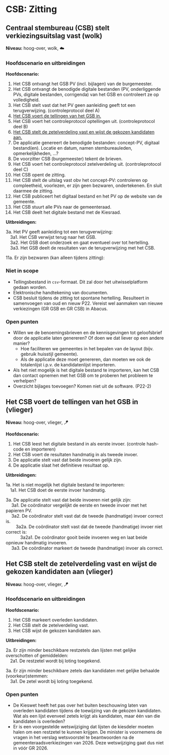 # CSB: Zitting

## Centraal stembureau (CSB) stelt verkiezingsuitslag vast (wolk)

__Niveau:__ hoog-over, wolk, ☁️

### Hoofdscenario en uitbreidingen

__Hoofdscenario:__  

1. Het CSB ontvangt het GSB PV (incl. bijlagen) van de burgemeester.
2. Het CSB ontvangt de benodigde digitale bestanden (PV, onderliggende PVs, digitale bestanden, corrigenda) van het GSB en controleert ze op volledigheid.
3. Het CSB stelt vast dat het PV geen aanleiding geeft tot een terugverwijzing. (controleprotocol deel A)
4. [Het CSB voert de tellingen van het GSB in.](#het-csb-voert-de-tellingen-van-het-gsb-in-vlieger)
5. Het CSB voert het controleprotocol optellingen uit. (controleprotocol deel B)
6. [Het CSB stelt de zetelverdeling vast en wijst de gekozen kandidaten aan.](#het-csb-stelt-de-zetelverdeling-vast-en-wijst-de-gekozen-kandidaten-aan-vlieger)
7. De applicatie genereert de benodigde bestanden: concept-PV, digitaal bestand(en). Locatie en datum, namen stembureauleden, opmerkelijkheden, ...?
8. De voorzitter CSB (burgemeester) tekent de brieven.
9. Het CSB voert het controleprotocol zetelverdeling uit. (controleprotocol deel C)
10. Het CSB opent de zitting.
11. Het CSB stelt de uitslag vast obv het concept-PV: controleren op compleetheid, voorlezen, er zijn geen bezwaren, ondertekenen. En sluit daarmee de zitting.
12. Het CSB publiceert het digitaal bestand en het PV op de website van de gemeente.
13. Het CSB stuurt alle PVs naar de gemeenteraad.
14. Het CSB deelt het digitale bestand met de Kiesraad.

__Uitbreidingen:__

3a. Het PV geeft aanleiding tot een terugverwijzing:  
&emsp;3a1. Het CSB verwijst terug naar het GSB.  
&emsp;3a2. Het GSB doet onderzoek en gaat eventueel over tot hertelling.  
&emsp;3a3. Het GSB deelt de resultaten van de terugverwijzing met het CSB.

11a. Er zijn bezwaren (kan alleen tijdens zitting):

### Niet in scope

- Tellingsbestand in `csv`-formaat. Dit zal door het uitwisselplatform gedaan worden.
- Elektronische handtekening van documenten.
- CSB besluit tijdens de zitting tot spontane hertelling. Resulteert in samenvoegen van oud en nieuw P22. Vereist wel aanmaken van nieuwe verkiezingen (GR GSB en GR CSB) in Abacus.

### Open punten

- Willen we de benoemingsbrieven en de kennisgevingen tot geloofsbrief door de applicatie laten genereren? Of doen we dat liever op een andere manier?
    - Hoe faciliteren we gemeentes in het bepalen van de layout (bijv. gebruik huisstijl gemeente).
    - Als de applicatie deze moet genereren, dan moeten we ook de totalenlijst i.p.v. de kandidatenlijst importeren.
- Als het niet mogelijk is het digitale bestand te importeren, kan het CSB dan contact opnemen met het GSB om te proberen het probleem te verhelpen?
- Overzicht bijlages toevoegen? Komen niet uit de software. (P22-2)



## Het CSB voert de tellingen van het GSB in (vlieger)

__Niveau:__ hoog-over, vlieger, 🪁

__Hoofdscenario:__  

1. Het CSB leest het digitale bestand in als eerste invoer. (controle hash-code en importeren)
2. Het CSB voert de resultaten handmatig in als tweede invoer.
3. De applicatie stelt vast dat beide invoeren gelijk zijn.
4. De applicatie slaat het definitieve resultaat op.

__Uitbreidingen:__

1a. Het is niet mogelijk het digitale bestand te importeren:  
&emsp;1a1. Het CSB doet de eerste invoer handmatig.

3a. De applicatie stelt vast dat beide invoeren niet gelijk zijn:  
&emsp; 3a1. De coördinator vergelijkt de eerste en tweede invoer met het papieren PV.  
&emsp; 3a2. De coördinator stelt vast dat de tweede (handmatige) invoer correct is.  
&emsp;&emsp; 3a2a. De coördinator stelt vast dat de tweede (handmatige) invoer niet correct is:  
&emsp;&emsp;&emsp; 3a2a1. De coördinator gooit beide invoeren weg en laat beide opnieuw handmatig invoeren.  
&emsp; 3a3. De coördinator markeert de tweede (handmatige) invoer als correct.


## Het CSB stelt de zetelverdeling vast en wijst de gekozen kandidaten aan (vlieger)

__Niveau:__ hoog-over, vlieger, 🪁

### Hoofdscenario en uitbreidingen

__Hoofdscenario:__

1. Het CSB markeert overleden kandidaten.
2. Het CSB stelt de zetelverdeling vast.
3. Het CSB wijst de gekozen kandidaten aan.

__Uitbreidingen:__

2a. Er zijn minder beschikbare restzetels dan lijsten met gelijke overschotten of gemiddelden:  
&emsp;2a1. De restzetel wordt bij loting toegekend.

3a. Er zijn minder beschikbare zetels dan kandidaten met gelijke behaalde (voorkeur)stemmen:  
&emsp;3a1. De zetel wordt bij loting toegekend.

### Open punten

- De Kieswet heeft het pas over het buiten beschouwing laten van overleden kandidaten tijdens de toewijzing van de gekozen kandidaten. Wat als een lijst evenveel zetels krijgt als kandidaten, maar één van die kandidaten is overleden?
- Er is een voorgestelde wetswijziging dat lijsten de kiesdeler moeten halen om een restzetel te kunnen krijgen. De minister is voornemens de vragen in het verslag wetsvoorstel te beantwoorden na de gemeenteraadsverkiezingen van 2026. Deze wetswijziging gaat dus niet in vóór GR 2026.

